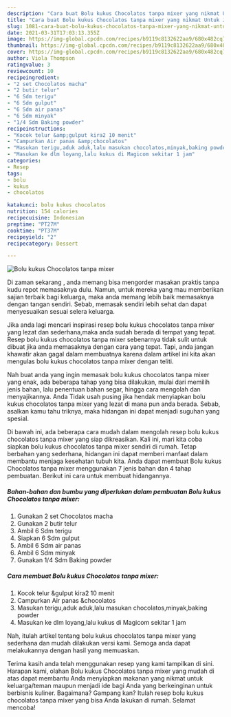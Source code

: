```yaml
---
description: "Cara buat Bolu kukus Chocolatos tanpa mixer yang nikmat Untuk Jualan"
title: "Cara buat Bolu kukus Chocolatos tanpa mixer yang nikmat Untuk Jualan"
slug: 1081-cara-buat-bolu-kukus-chocolatos-tanpa-mixer-yang-nikmat-untuk-jualan
date: 2021-03-31T17:03:13.355Z
image: https://img-global.cpcdn.com/recipes/b9119c8132622aa9/680x482cq70/bolu-kukus-chocolatos-tanpa-mixer-foto-resep-utama.jpg
thumbnail: https://img-global.cpcdn.com/recipes/b9119c8132622aa9/680x482cq70/bolu-kukus-chocolatos-tanpa-mixer-foto-resep-utama.jpg
cover: https://img-global.cpcdn.com/recipes/b9119c8132622aa9/680x482cq70/bolu-kukus-chocolatos-tanpa-mixer-foto-resep-utama.jpg
author: Viola Thompson
ratingvalue: 3
reviewcount: 10
recipeingredient:
- "2 set Chocolatos macha"
- "2 butir telur"
- "6 Sdm terigu"
- "6 Sdm gulput"
- "6 Sdm air panas"
- "6 Sdm minyak"
- "1/4 Sdm Baking powder"
recipeinstructions:
- "Kocok telur &amp;gulput kira2 10 menit"
- "Campurkan Air panas &amp;chocolatos"
- "Masukan terigu,aduk aduk,lalu masukan chocolatos,minyak,baking powder"
- "Masukan ke dlm loyang,lalu kukus di Magicom sekitar 1 jam"
categories:
- Resep
tags:
- bolu
- kukus
- chocolatos

katakunci: bolu kukus chocolatos 
nutrition: 154 calories
recipecuisine: Indonesian
preptime: "PT27M"
cooktime: "PT37M"
recipeyield: "2"
recipecategory: Dessert

---
```



![Bolu kukus Chocolatos tanpa mixer](https://img-global.cpcdn.com/recipes/b9119c8132622aa9/680x482cq70/bolu-kukus-chocolatos-tanpa-mixer-foto-resep-utama.jpg)

Di zaman  sekarang , anda memang bisa mengorder masakan praktis tanpa kudu repot memasaknya dulu. Namun, untuk mereka yang mau memberikan sajian terbaik bagi keluarga, maka anda memang lebih baik memasaknya dengan tangan sendiri. Sebab, memasak sendiri lebih sehat dan dapat menyesuaikan sesuai selera keluarga.

Jika anda lagi mencari inspirasi resep bolu kukus chocolatos tanpa mixer yang lezat dan sederhana,maka anda sudah berada di tempat yang tepat. Resep bolu kukus chocolatos tanpa mixer  sebenarnya tidak sulit untuk dibuat jika anda memasaknya dengan cara yang tepat. Tapi, anda jangan khawatir akan gagal dalam membuatnya 
karena dalam artikel ini kita akan mengulas bolu kukus chocolatos tanpa mixer dengan teliti.  



Nah buat anda yang ingin memasak bolu kukus chocolatos tanpa mixer yang enak, ada beberapa tahap yang bisa dilakukan, mulai dari memilih jenis bahan, lalu penentuan bahan segar, hingga cara mengolah dan menyajikannya. Anda Tidak usah pusing jika hendak menyiapkan bolu kukus chocolatos tanpa mixer yang lezat di mana pun anda berada. Sebab, asalkan kamu  tahu triknya, maka hidangan ini dapat menjadi suguhan yang spesial.

Di bawah ini, ada beberapa cara mudah dalam mengolah resep bolu kukus chocolatos tanpa mixer yang siap dikreasikan. Kali ini, mari kita coba siapkan bolu kukus chocolatos tanpa mixer sendiri di rumah. Tetap berbahan yang sederhana, hidangan ini dapat memberi manfaat dalam membantu menjaga kesehatan tubuh kita. Anda dapat membuat Bolu kukus Chocolatos tanpa mixer menggunakan 7 jenis bahan dan 4 tahap pembuatan. Berikut ini cara untuk membuat hidangannya.

<!--inarticleads1-->

##### Bahan-bahan dan bumbu yang diperlukan dalam pembuatan Bolu kukus Chocolatos tanpa mixer:

1. Gunakan 2 set Chocolatos macha
1. Gunakan 2 butir telur
1. Ambil 6 Sdm terigu
1. Siapkan 6 Sdm gulput
1. Ambil 6 Sdm air panas
1. Ambil 6 Sdm minyak
1. Gunakan 1/4 Sdm Baking powder




<!--inarticleads2-->

##### Cara membuat Bolu kukus Chocolatos tanpa mixer:

1. Kocok telur &amp;gulput kira2 10 menit
1. Campurkan Air panas &amp;chocolatos
1. Masukan terigu,aduk aduk,lalu masukan chocolatos,minyak,baking powder
1. Masukan ke dlm loyang,lalu kukus di Magicom sekitar 1 jam




Nah, itulah artikel tentang  bolu kukus chocolatos tanpa mixer  yang sederhana dan mudah dilakukan versi kami. Semoga anda dapat melakukannya dengan hasil yang memuaskan. 

Terima kasih anda telah menggunakan resep yang kami tampilkan di sini. Harapan kami, olahan  Bolu kukus Chocolatos tanpa mixer yang mudah di atas dapat membantu Anda menyiapkan makanan yang nikmat untuk keluarga/teman maupun menjadi ide bagi Anda yang berkeinginan untuk berbisnis kuliner. Bagaimana? Gampang kan? Itulah resep bolu kukus chocolatos tanpa mixer yang bisa Anda lakukan di rumah. Selamat mencoba!

